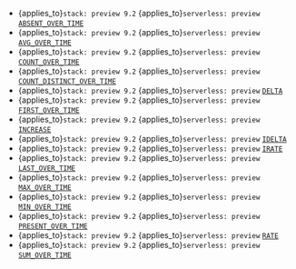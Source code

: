 * {applies_to}`stack: preview 9.2` {applies_to}`serverless: preview` [`ABSENT_OVER_TIME`](../../functions-operators/time-series-aggregation-functions.md#esql-absent_over_time)
* {applies_to}`stack: preview 9.2` {applies_to}`serverless: preview` [`AVG_OVER_TIME`](../../functions-operators/time-series-aggregation-functions.md#esql-avg_over_time)
* {applies_to}`stack: preview 9.2` {applies_to}`serverless: preview` [`COUNT_OVER_TIME`](../../functions-operators/time-series-aggregation-functions.md#esql-count_over_time)
* {applies_to}`stack: preview 9.2` {applies_to}`serverless: preview` [`COUNT_DISTINCT_OVER_TIME`](../../functions-operators/time-series-aggregation-functions.md#esql-count_distinct_over_time)
* {applies_to}`stack: preview 9.2` {applies_to}`serverless: preview` [`DELTA`](../../functions-operators/time-series-aggregation-functions.md#esql-rate)
* {applies_to}`stack: preview 9.2` {applies_to}`serverless: preview` [`FIRST_OVER_TIME`](../../functions-operators/time-series-aggregation-functions.md#esql-first_over_time)
* {applies_to}`stack: preview 9.2` {applies_to}`serverless: preview` [`INCREASE`](../../functions-operators/time-series-aggregation-functions.md#esql-rate)
* {applies_to}`stack: preview 9.2` {applies_to}`serverless: preview` [`IDELTA`](../../functions-operators/time-series-aggregation-functions.md#esql-rate)
* {applies_to}`stack: preview 9.2` {applies_to}`serverless: preview` [`IRATE`](../../functions-operators/time-series-aggregation-functions.md#esql-rate)
* {applies_to}`stack: preview 9.2` {applies_to}`serverless: preview` [`LAST_OVER_TIME`](../../functions-operators/time-series-aggregation-functions.md#esql-last_over_time)
* {applies_to}`stack: preview 9.2` {applies_to}`serverless: preview` [`MAX_OVER_TIME`](../../functions-operators/time-series-aggregation-functions.md#esql-max_over_time)
* {applies_to}`stack: preview 9.2` {applies_to}`serverless: preview` [`MIN_OVER_TIME`](../../functions-operators/time-series-aggregation-functions.md#esql-min_over_time)
* {applies_to}`stack: preview 9.2` {applies_to}`serverless: preview` [`PRESENT_OVER_TIME`](../../functions-operators/time-series-aggregation-functions.md#esql-present_over_time)
* {applies_to}`stack: preview 9.2` {applies_to}`serverless: preview` [`RATE`](../../functions-operators/time-series-aggregation-functions.md#esql-rate)
* {applies_to}`stack: preview 9.2` {applies_to}`serverless: preview` [`SUM_OVER_TIME`](../../functions-operators/time-series-aggregation-functions.md#esql-sum_over_time)
